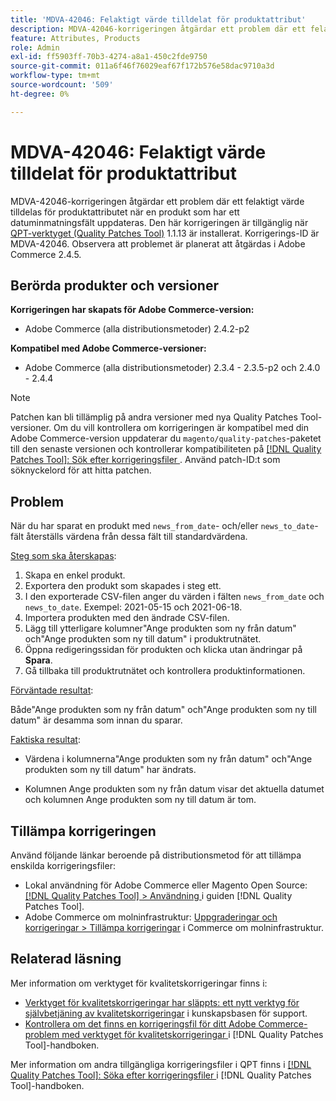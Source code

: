 ```yaml
---
title: 'MDVA-42046: Felaktigt värde tilldelat för produktattribut'
description: MDVA-42046-korrigeringen åtgärdar ett problem där ett felaktigt värde tilldelas för produktattributet när en produkt som har ett datuminmatningsfält uppdateras. Den här korrigeringen är tillgänglig när [QPT-verktyget (Quality Patches Tool)](https://experienceleague.adobe.com/en/docs/commerce-operations/tools/quality-patches-tool/quality-patches-tool-to-self-serve-quality-patches) 1.1.13 är installerat. Korrigerings-ID är MDVA-42046. Observera att problemet är planerat att åtgärdas i Adobe Commerce 2.4.5.
feature: Attributes, Products
role: Admin
exl-id: ff5903ff-70b3-4274-a8a1-450c2fde9750
source-git-commit: 011a6f46f76029eaf67f172b576e58dac9710a3d
workflow-type: tm+mt
source-wordcount: '509'
ht-degree: 0%

---
```


# MDVA-42046: Felaktigt värde tilldelat för produktattribut

MDVA-42046-korrigeringen åtgärdar ett problem där ett felaktigt värde tilldelas för produktattributet när en produkt som har ett datuminmatningsfält uppdateras. Den här korrigeringen är tillgänglig när [QPT-verktyget (Quality Patches Tool)](https://experienceleague.adobe.com/en/docs/commerce-operations/tools/quality-patches-tool/quality-patches-tool-to-self-serve-quality-patches) 1.1.13 är installerat. Korrigerings-ID är MDVA-42046. Observera att problemet är planerat att åtgärdas i Adobe Commerce 2.4.5.

## Berörda produkter och versioner

**Korrigeringen har skapats för Adobe Commerce-version:**

* Adobe Commerce (alla distributionsmetoder) 2.4.2-p2

**Kompatibel med Adobe Commerce-versioner:**

* Adobe Commerce (alla distributionsmetoder) 2.3.4 - 2.3.5-p2 och 2.4.0 - 2.4.4

>[!NOTE]
>
>Patchen kan bli tillämplig på andra versioner med nya Quality Patches Tool-versioner. Om du vill kontrollera om korrigeringen är kompatibel med din Adobe Commerce-version uppdaterar du `magento/quality-patches`-paketet till den senaste versionen och kontrollerar kompatibiliteten på [[!DNL Quality Patches Tool]: Sök efter korrigeringsfiler ](https://experienceleague.adobe.com/en/docs/commerce-operations/tools/quality-patches-tool/quality-patches-tool-to-self-serve-quality-patches). Använd patch-ID:t som söknyckelord för att hitta patchen.

## Problem

När du har sparat en produkt med `news_from_date`- och/eller `news_to_date`-fält återställs värdena från dessa fält till standardvärdena.

<u>Steg som ska återskapas</u>:

1. Skapa en enkel produkt.
1. Exportera den produkt som skapades i steg ett.
1. I den exporterade CSV-filen anger du värden i fälten `news_from_date` och `news_to_date`. Exempel: 2021-05-15 och 2021-06-18.
1. Importera produkten med den ändrade CSV-filen.
1. Lägg till ytterligare kolumner&quot;Ange produkten som ny från datum&quot; och&quot;Ange produkten som ny till datum&quot; i produktrutnätet.
1. Öppna redigeringssidan för produkten och klicka utan ändringar på **Spara**.
1. Gå tillbaka till produktrutnätet och kontrollera produktinformationen.

<u>Förväntade resultat</u>:

Både&quot;Ange produkten som ny från datum&quot; och&quot;Ange produkten som ny till datum&quot; är desamma som innan du sparar.

<u>Faktiska resultat</u>:

* Värdena i kolumnerna&quot;Ange produkten som ny från datum&quot; och&quot;Ange produkten som ny till datum&quot; har ändrats.

* Kolumnen Ange produkten som ny från datum visar det aktuella datumet och kolumnen Ange produkten som ny till datum är tom.

## Tillämpa korrigeringen

Använd följande länkar beroende på distributionsmetod för att tillämpa enskilda korrigeringsfiler:

* Lokal användning för Adobe Commerce eller Magento Open Source: [[!DNL Quality Patches Tool] > Användning ](/help/tools/quality-patches-tool/usage.md) i guiden [!DNL Quality Patches Tool].
* Adobe Commerce om molninfrastruktur: [Uppgraderingar och korrigeringar > Tillämpa korrigeringar](https://experienceleague.adobe.com/docs/commerce-cloud-service/user-guide/develop/upgrade/apply-patches.html) i Commerce om molninfrastruktur.

## Relaterad läsning

Mer information om verktyget för kvalitetskorrigeringar finns i:

* [Verktyget för kvalitetskorrigeringar har släppts: ett nytt verktyg för självbetjäning av kvalitetskorrigeringar](https://experienceleague.adobe.com/en/docs/commerce-operations/tools/quality-patches-tool/quality-patches-tool-to-self-serve-quality-patches) i kunskapsbasen för support.
* [Kontrollera om det finns en korrigeringsfil för ditt Adobe Commerce-problem med verktyget för kvalitetskorrigeringar ](/help/tools/quality-patches-tool/patches-available-in-qpt/check-patch-for-magento-issue-with-magento-quality-patches.md) i [!DNL Quality Patches Tool]-handboken.

Mer information om andra tillgängliga korrigeringsfiler i QPT finns i [[!DNL Quality Patches Tool]: Söka efter korrigeringsfiler ](https://experienceleague.adobe.com/tools/commerce-quality-patches/index.html) i [!DNL Quality Patches Tool]-handboken.
